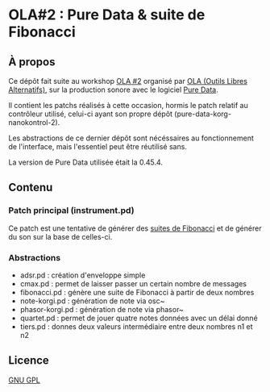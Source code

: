 # OLA#2 : Pure Data & suite de Fibonacci

## À propos

Ce dépôt fait suite au workshop [OLA #2](http://outilslibresalternatifs.org/ola2/) organisé par [OLA (Outils Libres Alternatifs)](http://outilslibresalternatifs.org), sur la production sonore avec le logiciel [Pure Data](https://puredata.info).

Il contient les patchs réalisés à cette occasion, hormis le patch relatif au contrôleur utilisé, celui-ci ayant son propre dépôt (pure-data-korg-nanokontrol-2).

Les abstractions de ce dernier dépôt sont nécéssaires au fonctionnement de l'interface, mais l'essentiel peut être réutilisé sans.

La version de Pure Data utilisée était la 0.45.4.

## Contenu

### Patch principal (instrument.pd)

Ce patch est une tentative de générer des [suites de Fibonacci](https://fr.wikipedia.org/wiki/Suite_de_Fibonacci) et de générer du son sur la base de celles-ci.

### Abstractions

  * adsr.pd : création d'enveloppe simple
  * cmax.pd : permet de laisser passer un certain nombre de messages
  * fibonacci.pd : génère une suite de Fibonacci à partir de deux nombres
  * note-korgi.pd : génération de note via osc~
  * phasor-korgi.pd : génération de note via phasor~
  * quartet.pd : permet de jouer quatre notes données avec un délai donné
  * tiers.pd : donnes deux valeurs intermédiaire entre deux nombres n1 et n2

## Licence

[GNU GPL](https://gnu.org/licenses/gpl.html)
